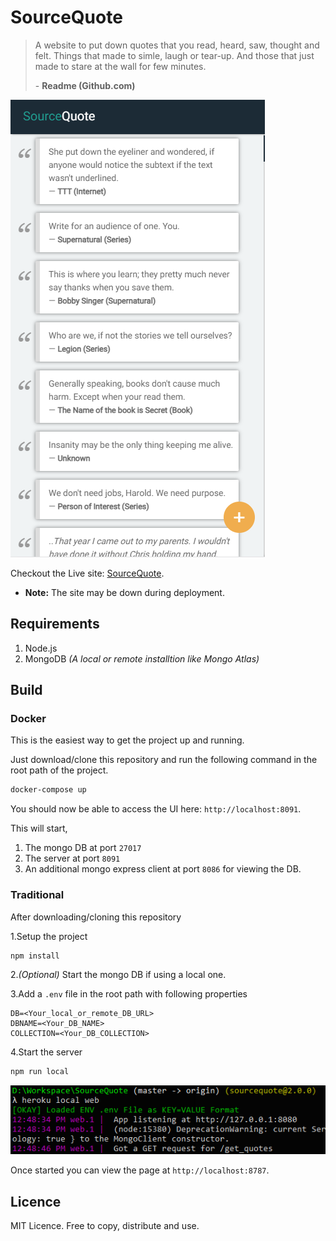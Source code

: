 # SourceQuote

> A website to put down quotes that you read, heard, saw, thought and felt.
> Things that made to simle, laugh or tear-up. And those that just made to stare at the wall for few minutes.
>
> \- **Readme (Github.com)**

![alt text](docs/screenshot.png)

Checkout the Live site: [SourceQuote](https://sourcequote.onrender.com/).

* **Note:** The site may be down during deployment.

## Requirements

1. Node.js
2. MongoDB _(A local or remote installtion like Mongo Atlas)_

## Build

### Docker

This is the easiest way to get the project up and running.

Just download/clone this repository and run the following command in the root path of the project.

```bash
docker-compose up
```

You should now be able to access the UI here: `http://localhost:8091`.

This will start,

1. The mongo DB at port `27017`
2. The server at port `8091`
3. An additional mongo express client at port `8086` for viewing the DB.

### Traditional

After downloading/cloning this repository

1.Setup the project

  ```bash
npm install
  ```

2._(Optional)_ Start the mongo DB if using a local one.

3.Add a `.env` file in the root path with following properties

```env
DB=<Your_local_or_remote_DB_URL>
DBNAME=<Your_DB_NAME>
COLLECTION=<Your_DB_COLLECTION>
```

4.Start the server

  ```bash
npm run local
  ```

![alt text](docs/run.png)

Once started you can view the page at `http://localhost:8787`.

## Licence

MIT Licence. Free to copy, distribute and use.

